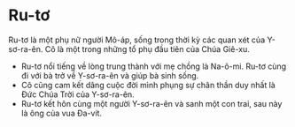 # Ru-tơ

Ru-tơ là một phụ nữ người Mô-áp, sống trong thời kỳ các quan xét của Y-sơ-ra-ên. Cô là một trong những tổ phụ đầu tiên của Chúa Giê-xu.
- Ru-tơ nổi tiếng về lòng trung thành với mẹ chồng là Na-ô-mi. Ru-tơ cùng đi với bà trở về Y-sơ-ra-ên và giúp bà sinh sống.
- Cô cũng cam kết dâng cuộc đời mình phụng sự chân thần duy nhất là Đức Chúa Trời của Y-sơ-ra-ên.
- Ru-tơ kết hôn cùng một người Y-sơ-ra-ên và sanh một con trai, sau này là ông của vua Đa-vít.

